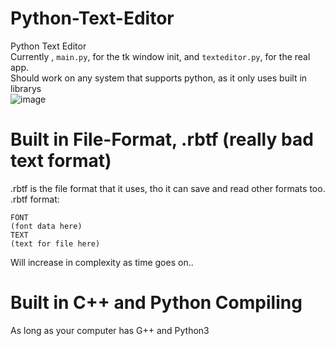 # Python-Text-Editor
Python Text Editor<br>
Currently , `main.py`, for the tk window init, and `texteditor.py`, for the real app.<br>
Should work on any system that supports python, as it only uses built in librarys<br>
![image](https://user-images.githubusercontent.com/66333305/162999432-1775bd95-37b6-49ce-ad86-381cd7359bb3.png)


# Built in File-Format, .rbtf (really bad text format)
.rbtf is the file format that it uses, tho it can save and read other formats too.<br>
.rbtf format: <br>
```
FONT
(font data here)
TEXT
(text for file here)
```
Will increase in complexity as time goes on..

# Built in C++ and Python Compiling
As long as your computer has G++ and Python3
